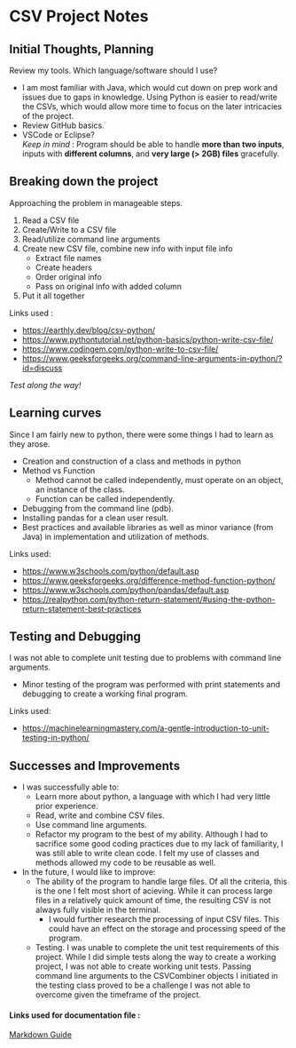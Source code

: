# CSV Project Notes

## Initial Thoughts, Planning  

Review my tools. Which language/software should I use?  
- I am most familiar with Java, which would cut down on prep work and issues due to gaps in knowledge. Using Python is easier to read/write the CSVs, which would allow more time to focus on the later intricacies of the project.
- Review GitHub basics.
- VSCode or Eclipse?   
*Keep in mind* :
Program should be able to handle **more than two inputs**, inputs with **different columns**, and **very large (> 2GB) files** gracefully.

## Breaking down the project  

Approaching the problem in manageable steps.   
1. Read a CSV file  
2. Create/Write to a CSV file  
3. Read/utilize command line arguments  
4. Create new CSV file, combine new info with input file info  
    - Extract file names
    - Create headers
    - Order original info
    - Pass on original info with added column
5. Put it all together   

Links used :   
- https://earthly.dev/blog/csv-python/
- https://www.pythontutorial.net/python-basics/python-write-csv-file/
- https://www.codingem.com/python-write-to-csv-file/
- https://www.geeksforgeeks.org/command-line-arguments-in-python/?id=discuss     

*Test along the way!*

## Learning curves

Since I am fairly new to python, there were some things I had to learn as they arose.  
- Creation and construction of a class and methods in python
- Method vs Function
    - Method cannot be called independently, must operate on an object, an instance of the class.
    - Function can be called independently.
- Debugging from the command line (pdb).
- Installing pandas for a clean user result.
- Best practices and available libraries as well as minor variance (from Java) in implementation and utilization of methods.   

Links used:   
- https://www.w3schools.com/python/default.asp
- https://www.geeksforgeeks.org/difference-method-function-python/
- https://www.w3schools.com/python/pandas/default.asp
- https://realpython.com/python-return-statement/#using-the-python-return-statement-best-practices   

## Testing and Debugging
I was not able to complete unit testing due to problems with command line arguments. 
- Minor testing of the program was performed with print statements and debugging to create a working final program.

Links used:   
- https://machinelearningmastery.com/a-gentle-introduction-to-unit-testing-in-python/   

## Successes and Improvements

- I was successfully able to:
    - Learn more about python, a language with which I had very little prior experience.
    - Read, write and combine CSV files.
    - Use command line arguments.
    - Refactor my program to the best of my ability. Although I had to sacrifice some good coding practices due to my lack of familiarity, I was still able to write clean code. I felt my use of classes and methods allowed my code to be reusable as well.
- In the future, I would like to improve:
    - The ability of the program to handle large files. Of all the criteria, this is the one I felt most short of acieving. While it can process large files in a relatively quick amount of time, the resulting CSV is not always fully visible in the terminal.
        - I would further research the processing of input CSV files. This could have an effect on the storage and processing speed of the program. 
    - Testing. I was unable to complete the unit test requirements of this project. While I did simple tests along the way to create a working project, I was not able to create working unit tests. Passing command line arguments to the CSVCombiner objects I initiated in the testing class proved to be a challenge I was not able to overcome given the timeframe of the project.


#### Links used for documentation file :

[Markdown Guide](https://www.markdownguide.org/basic-syntax/)